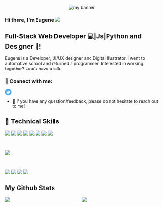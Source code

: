 

<p align="center">
  <img src="https://user-images.githubusercontent.com/95283425/152658597-e5f7116a-6039-41d9-b641-e6fb9ce567f4.png"  height="300px" alt="my banner">
</p>

<h3>
Hi there, I'm Eugene <img src="https://raw.githubusercontent.com/iampavangandhi/iampavangandhi/master/gifs/Hi.gif" width="40px">
</h3>

<h2>
Full-Stack Web Developer 💻|Js|Python and Designer 🎨! 
</h2> 

Eugene is a Developer, UI/UX designer and Digital Illustrator.
I went to automotive school and returned a programmer.
Interested in working together? Lets's have a talk.

### 🤝 Connect with me:
<a href="https://twitter.com/crabs_ke" targer="_blank"><img align="left" src="https://raw.githubusercontent.com/eugene-oluoch/eugene-oluoch/main/images/twitter-svgrepo-com.svg" alt="Eugene | Twitter" width="21px"/></a>
</br>
- 💬 If you have any question/feedback, please do not hesitate to reach out to me!


## 💼 Technical Skills

![]( 	https://img.shields.io/badge/HTML5-E34F26?style=for-the-badge&logo=html5&logoColor=white)
![](https://img.shields.io/badge/Sass-CC6699?style=for-the-badge&logo=sass&logoColor=white)
![]( 	https://img.shields.io/badge/TypeScript-007ACC?style=for-the-badge&logo=typescript&logoColor=white)
![]( 	https://img.shields.io/badge/Python-14354C?style=for-the-badge&logo=python&logoColor=white)
![]( 	https://img.shields.io/badge/Angular-DD0031?style=for-the-badge&logo=angular&logoColor=white)
![]( 	https://img.shields.io/badge/Django-092E20?style=for-the-badge&logo=django&logoColor=white)
![]( 	https://img.shields.io/badge/Flask-000000?style=for-the-badge&logo=flask&logoColor=white)
![]( 	https://img.shields.io/badge/SQLite-07405E?style=for-the-badge&logo=sqlite&logoColor=white)

</br>

![](https://img.shields.io/badge/Ubuntu-E95420?style=for-the-badge&logo=ubuntu&logoColor=white)



</br>

![](https://img.shields.io/badge/Tools-Figma-informational?style=flat&logo=Figma&color=F24E1E)
![](https://img.shields.io/badge/Tools-NPM-informational?style=flat&logo=NPM&color=CB3837)
![](https://img.shields.io/badge/Tools-Git-informational?style=flat&logo=Git&color=F05032)
![](https://img.shields.io/badge/Tools-GitHub-informational?style=flat&logo=GitHub&color=181717)



## My Github Stats

<div style="display: flex;">
    <div style="width: 50%;">
        <img src="https://github-readme-streak-stats.herokuapp.com?user=Eugene-Oluoch&theme=gotham" />
    </div>
    <div style="width: 50%;">
        <img src="https://github-readme-stats.vercel.app/api?username=Eugene-Oluoch&theme=gotham&custom_title=Eugene's%20github%20stats" />
    </div>
</div>
